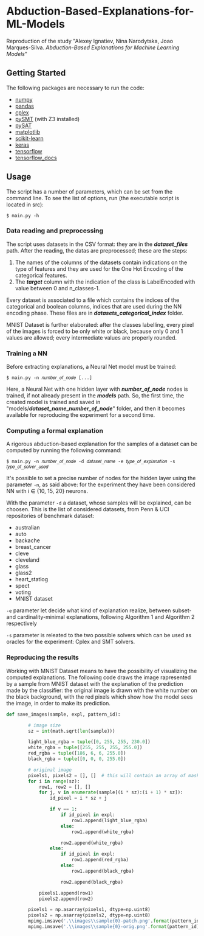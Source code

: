 # Abduction-Based-Explanations-for-ML-Models

Reproduction of the study "Alexey Ignatiev, Nina Narodytska, Joao Marques-Silva. *Abduction-Based Explanations for Machine Learning Models*"

## Getting Started

The following packages are necessary to run the code:

* [numpy](http://www.numpy.org/)
* [pandas](https://pandas.pydata.org/)
* [cplex](https://pypi.org/project/cplex/)
* [pySMT](https://github.com/pysmt/pysmt) (with Z3 installed)
* [pySAT](https://github.com/pysathq/pysat)
* [matplotlib](https://matplotlib.org/)
* [scikit-learn](https://scikit-learn.org/stable/)
* [keras](https://pypi.org/project/keras/)
* [tensorflow](https://www.tensorflow.org/)
* [tensorflow_docs](https://github.com/tensorflow/docs)

## Usage
The script has a number of parameters, which can be set from the command line. To see the list of options, run (the executable script is located in src):
```
$ main.py -h
```

### Data reading and preprocessing

The script uses datasets in the CSV format: they are in the ***dataset_files*** path.
After the reading, the datas are preprocessed; these are the steps:

1. The names of the columns of the datasets contain indications on the type of features and they are used for the One Hot Encoding of the categorical features.
2. The ***target*** column with the indication of the class is LabelEncoded with value between 0 and n_classes-1.

Every dataset is associated to a file which contains the indices of the categorical and boolean columns, indices that are used during the NN encoding phase.
These files are in ***datasets_categorical_index*** folder.

MNIST Dataset is further elaborated: after the classes labelling, every pixel of the images is forced to be only white or black, because only 0 and 1 values are allowed; every intermediate values are properly rounded.

### Training a NN
Before extracting explanations, a Neural Net model must be trained:
```
$ main.py -n 𝑛𝑢𝑚𝑏𝑒𝑟_𝑜𝑓_𝑛𝑜𝑑𝑒 [...]
```
Here, a Neural Net with one hidden layer with ***number_of_node*** nodes is trained, if not already present in the ***models*** path. So, the first time, the created model is trained and saved in "models/***dataset_name***_***number_of_node***" folder, and then it becomes available for reproducing the experiment for a second time.

### Computing a formal explanation
A rigorous abduction-based explanation for the samples of a dataset can be computed by running the following command:
```
$ main.py -n 𝑛𝑢𝑚𝑏𝑒𝑟_𝑜𝑓_𝑛𝑜𝑑𝑒 -d 𝑑𝑎𝑡𝑎𝑠𝑒𝑡_𝑛𝑎𝑚𝑒 -e 𝑡𝑦𝑝𝑒_𝑜𝑓_𝑒𝑥𝑝𝑙𝑎𝑛𝑎𝑡𝑖𝑜𝑛 -s 𝑡𝑦𝑝𝑒_𝑜𝑓_𝑠𝑜𝑙𝑣𝑒𝑟_𝑢𝑠𝑒𝑑
```

It's possible to set a precise number of nodes for the hidden layer using the parameter ```-n```, as said above: for the experiment they have been considered NN with i ∈ {10, 15, 20} neurons.

With the parameter ```-d``` a dataset, whose samples will be explained, can be choosen.
This is the list of considered datasets, from Penn & UCI repositories of benchmark dataset:
* australian
* auto
* backache
* breast_cancer
* cleve
* cleveland
* glass
* glass2
* heart_statlog
* spect
* voting
* MNIST dataset

```-e``` parameter let decide what kind of explanation realize, between subset- and cardinality-minimal explanations, following Algorithm 1 and Algorithm 2 respectively

```-s``` parameter is releated to the two possible solvers which can be used as oracles for the experiment: Cplex and SMT solvers.

### Reproducing the results
Working with MNIST Dataset means to have the possibility of visualizing the computed explanations. 
The following code draws the image rapresented by a sample from MNIST dataset with the explanation of the prediction made by the classifier: the original image is drawn with the white number on the black background, with the red pixels which show how the model sees the image, in order to make its prediction.
```python
def save_images(sample, expl, pattern_id):

        # image size
        sz = int(math.sqrt(len(sample)))

        light_blue_rgba = tuple([0, 255, 255, 230.0])
        white_rgba = tuple([255, 255, 255, 255.0])
        red_rgba = tuple([186, 6, 6, 255.0])
        black_rgba = tuple([0, 0, 0, 255.0])

        # original image
        pixels1, pixels2 = [], []  # this will contain an array of masked pixels
        for i in range(sz):
            row1, row2 = [], []
            for j, v in enumerate(sample[(i * sz):(i + 1) * sz]):
                id_pixel = i * sz + j

                if v == 1:
                    if id_pixel in expl:
                        row1.append(light_blue_rgba)
                    else:
                        row1.append(white_rgba)

                    row2.append(white_rgba)
                else:
                    if id_pixel in expl:
                        row1.append(red_rgba)
                    else:
                        row1.append(black_rgba)

                    row2.append(black_rgba)

            pixels1.append(row1)
            pixels2.append(row2)

        pixels1 = np.asarray(pixels1, dtype=np.uint8)
        pixels2 = np.asarray(pixels2, dtype=np.uint8)
        mpimg.imsave('.\\images\\sample{0}-patch.png'.format(pattern_id), pixels1, cmap=mpcm.gray, dpi=5)
        mpimg.imsave('.\\images\\sample{0}-orig.png'.format(pattern_id), pixels2, cmap=mpcm.gray, dpi=5)
```
